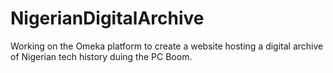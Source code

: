 # NigerianDigitalArchive
Working on the Omeka platform to create a website hosting a digital archive of Nigerian tech history duing the PC Boom. 
